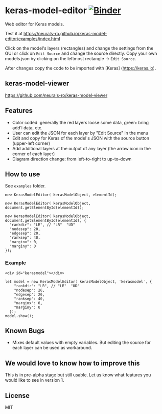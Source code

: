 # keras-model-editor [![Binder](https://mybinder.org/badge.svg)](https://mybinder.org/v2/gh/kmader/keras-model-editor/patch-1)

Web editor for Keras models.

Test it at https://neurals-ro.github.io/keras-model-editor/examples/index.html

Click on the model's layers (rectangles) and change the settings from the GUI or click on `Edit Source` and change the source directly. Copy your own models.json by clicking on the leftmost rectangle -> `Edit Source`.

After changes copy the code to be imported with [Keras] (https://keras.io).

## keras-model-viewer

https://github.com/neurals-ro/keras-model-viewer

## Features
- Color coded: generally the red layers loose some data, green: bring add'l data, etc.
- User can edit the JSON for each layer by "Edit Source" in the menu
- Edit and copy for Keras of the model's JSON with the source button (upper-left corner)
- Add additional layers at the output of any layer (the arrow icon in the corner of each layer)
- Diagram direction change: from left-to-right to up-to-down


## How to use

See `examples` folder.


```
new KerasModelEditor( kerasModelObject, elementId);

new KerasModelEditor( kerasModelObject, document.getElementById(elementId));

new KerasModelEditor( kerasModelObject, document.getElementById(elementId), {
  "rankdir": "LR", // "LR"  "UD"
  "nodesep": 20,
  "edgesep": 20,
  "ranksep": 40,
  "marginx": 0,
  "marginy": 0
});

```

### Example

```
<div id="kerasmodel"></div>
```

```
let model = new KerasModelEditor( kerasModelObject, 'kerasmodel', {
    "rankdir": "LR", // "LR"  "UD"
    "nodesep": 20,
    "edgesep": 20,
    "ranksep": 40,
    "marginx": 0,
    "marginy": 0
  });
model.show();

```


## Known Bugs
- Mixes default values with empty variables. But editing the source for each layer can be used as workaround.

## We would love to know how to improve this
This is in pre-alpha stage but still usable. Let us know what features you would like to see in version 1.

## License
MIT
